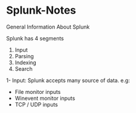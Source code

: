 # Splunk-Notes


General Information About Splunk

Splunk has 4 segments

1) Input
2) Parsing
3) Indexing
4) Search

1- Input: Splunk accepts many source of data. e.g:
 - File monitor inputs
 - Winevent monitor inputs
 - TCP / UDP inputs
